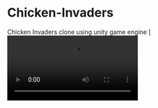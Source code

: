 # Chicken-Invaders
Chicken Invaders clone using unity game engine
[![Watch the video](https://github.com/Mohameddnabil/Chicken-Invaders/blob/main/Project%20Video.mp4)
